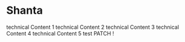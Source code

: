 # Shanta
technical Content 1
technical Content 2
technical Content 3
technical Content 4
technical Content 5
test
PATCH !
